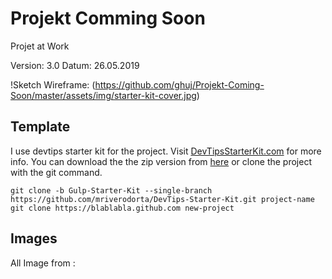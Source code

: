 # Projekt Comming Soon

Projet at Work 

Version: 3.0
Datum: 26.05.2019

!Sketch Wireframe: (https://github.com/ghuj/Projekt-Coming-Soon/master/assets/img/starter-kit-cover.jpg)

## Template
I use devtips starter kit for the project. 
Visit [DevTipsStarterKit.com](http://devtipsstarterkit.com) for more info.
You can download the the zip version from [here](#) or clone the project with the git command.
```
git clone -b Gulp-Starter-Kit --single-branch https://github.com/mriverodorta/DevTips-Starter-Kit.git project-name
git clone https://blablabla.github.com new-project
```
## Images
All Image from :
